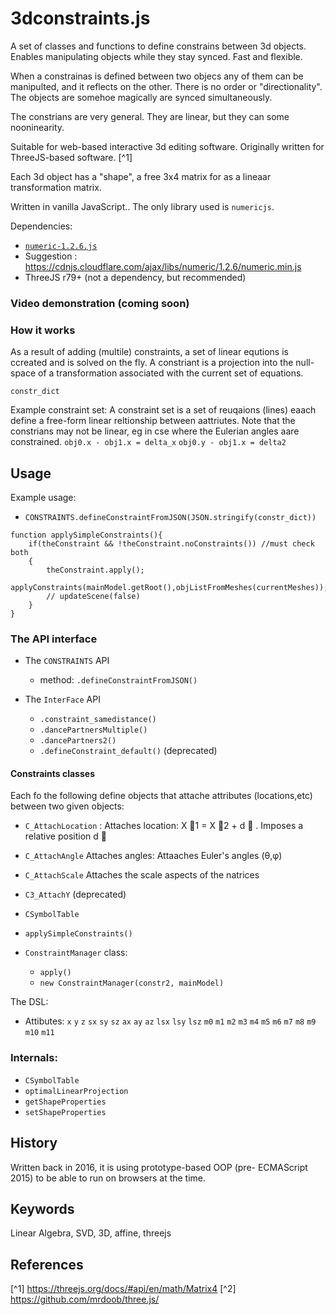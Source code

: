 # 3dconstraints.js

A set of classes and functions to define constrains between 3d objects.
Enables manipulating objects while they stay synced. Fast and flexible.

When a constrainas is defined between two objecs any of them can be manipulted, and it reflects on the other.
There is no order or "directionality". The objects are somehoe magically are synced simultaneously.

The constrians are very general. They are linear, but they can some nooninearity.

Suitable for web-based interactive 3d editing software. Originally written for ThreeJS-based software. [^1]

Each 3d object has a "shape", a free 3x4 matrix for as a lineaar transformation matrix.

Written in vanilla JavaScript.. The only library used is `numericjs`.

Dependencies:
* [`numeric-1.2.6.js`](http://www.numericjs.com/lib/numeric-1.2.6.js)
* Suggestion : https://cdnjs.cloudflare.com/ajax/libs/numeric/1.2.6/numeric.min.js
* ThreeJS r79+ (not a dependency, but recommended)

### Video demonstration (coming soon)

### How it works
As a result of adding (multile) constraints, a set of linear equtions is ccreated and is solved on the fly.
A constriant is a projection into the null-space of a transformation associated with the current set of equations.

`constr_dict`

Example constraint set:
A constraint set is a set of reuqaions (lines) eaach define a free-form linear reltionship between aattriutes. Note that the constrians may not be linear, eg in cse where the Eulerian angles aare constrained.
`obj0.x - obj1.x = delta_x`
`obj0.y - obj1.x = delta2`

## Usage
Example usage:
*   `CONSTRAINTS.defineConstraintFromJSON(JSON.stringify(constr_dict))`
```
function applySimpleConstraints(){
    if(theConstraint && !theConstraint.noConstraints()) //must check both
    {
        theConstraint.apply();
        applyConstraints(mainModel.getRoot(),objListFromMeshes(currentMeshes));
        // updateScene(false)
    }
}
```
### The API interface
* The `CONSTRAINTS` API
  * method: `.defineConstraintFromJSON()`

* The `InterFace` API
  * `.constraint_samedistance()`
  * `.dancePartnersMultiple()`
  * `.dancePartners2()`
  * `.defineConstraint_default()` (deprecated)
#### Constraints classes
Each fo the following define objects that attache attributes (locations,etc) between two given objects:
* `C_AttachLocation` : Attaches location: X ⃗1 = X ⃗2 + d ⃗ . Imposes a relative position d ⃗
* `C_AttachAngle` Attaches angles: Attaaches Euler's angles (θ,φ)
* `C_AttachScale` Attaches the scale aspects of the natrices
* `C3_AttachY` (deprecated)

* `CSymbolTable`
*  `applySimpleConstraints()`

* `ConstraintManager` class:
  * `apply()`
  * `new ConstraintManager(constr2, mainModel)`

The DSL:
* Attibutes:
`x`
`y`
`z`
`sx`
`sy`
`sz`
`ax`
`ay`
`az`
`lsx`
`lsy`
`lsz`
`m0`
`m1`
`m2`
`m3`
`m4`
`m5`
`m6`
`m7`
`m8`
`m9`
`m10`
`m11`

### Internals:
* `CSymbolTable`
* `optimalLinearProjection`
* `getShapeProperties`
* `setShapeProperties`

## History
Written back in 2016, it is using prototype-based OOP (pre- ECMAScript 2015) to be able to run on browsers at the time.

## Keywords
Linear Algebra, SVD, 3D, affine, threejs
## References
[^1] https://threejs.org/docs/#api/en/math/Matrix4
[^2] https://github.com/mrdoob/three.js/
